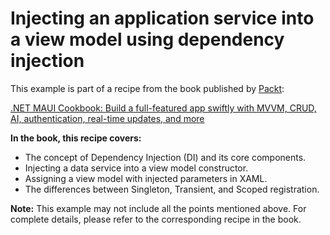 # Injecting an application service into a view model using dependency injection
This example is part of a recipe from the book published by [Packt](https://www.packtpub.com/en-us?utm_source=github):

[.NET MAUI Cookbook: Build a full-featured app swiftly with MVVM, CRUD, AI, authentication, real-time updates, and more](https://www.amazon.com/NET-MAUI-Cookbook-full-featured-authentication-ebook/dp/B0DHV34WQ5)

**In the book, this recipe covers:**
* The concept of Dependency Injection (DI) and its core components.
* Injecting a data service into a view model constructor.
* Assigning a view model with injected parameters in XAML.
* The differences between Singleton, Transient, and Scoped registration.

**Note:** This example may not include all the points mentioned above. For complete details, please refer to the corresponding recipe in the book.
